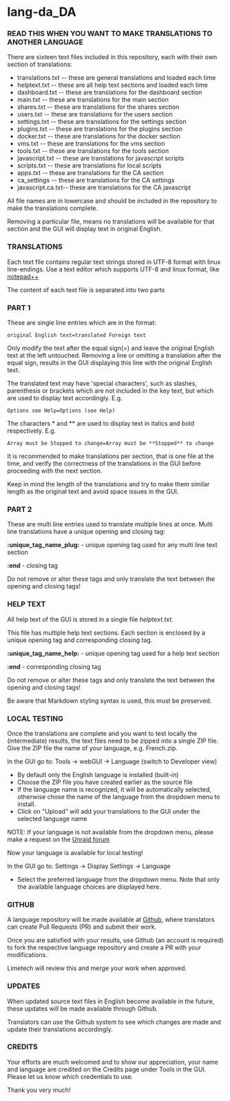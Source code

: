 # lang-da_DA

### READ THIS WHEN YOU WANT TO MAKE TRANSLATIONS TO ANOTHER LANGUAGE

There are sixteen text files included in this repository, each with their own section of translations:

- translations.txt -- these are general translations and loaded each time
- helptext.txt     -- these are all help text sections and loaded each time
- dashboard.txt    -- these are translations for the dashboard section
- main.txt         -- these are translations for the main section
- shares.txt       -- these are translations for the shares section
- users.txt        -- these are translations for the users section
- settings.txt     -- these are translations for the settings section
- plugins.txt      -- these are translations for the plugins section
- docker.txt       -- these are translations for the docker section
- vms.txt          -- these are translations for the vms section
- tools.txt        -- these are translations for the tools section
- javascript.txt   -- these are translations for javascript scripts
- scripts.txt      -- these are translations for local scripts
- apps.txt         -- these are translations for the CA section
- ca_settings      -- these are translations for the CA settings
- javascript.ca.txt-- these are translations for the CA javascript

All file names are in lowercase and should be included in the repository to make the translations complete.

Removing a particular file, means no translations will be available for that section and the GUI will display text in original English.

### TRANSLATIONS

Each text file contains regular text strings stored in UTF-8 format with linux line-endings.
Use a text editor which supports UTF-8 and linux format, like [notepad++](https://notepad-plus-plus.org/downloads)

The content of each text file is separated into two parts

### PART 1

These are single line entries which are in the format:

`original English text=translated Foreign text`

Only modify the text after the equal sign(=) and leave the original English text at the left untouched.
Removing a line or omitting a translation after the equal sign, results in the GUI displaying this line with the original English text.

The translated text may have 'special characters', such as slashes, parenthesis or brackets which are not included in the key text,
but which are used to display text accordingly. E.g.

`Options see Help=Options (see Help)`

The characters \* and \*\* are used to display text in italics and bold respectively. E.g.

`Array must be Stopped to change=Array must be **Stopped** to change`

It is recommended to make translations per section, that is one file at the time, and verify the correctness of the translations in the GUI
before proceeding with the next section.

Keep in mind the length of the translations and try to make them similar length as the original text and avoid space issues in the GUI.

### PART 2

These are multi line entries used to translate multiple lines at once.
Multi line translations have a unique opening and closing tag:

**:unique_tag_name_plug:** - unique opening tag used for any multi line text section

**:end**    - closing tag

Do not remove or alter these tags and only translate the text between the opening and closing tags!

### HELP TEXT

All help text of the GUI is stored in a single file *helptext.txt*.

This file has multiple help text sections. Each section is enclosed by a unique opening tag and corresponding closing tag.

**:unique_tag_name_help:** - unique opening tag used for a help text section

**:end**    - corresponding closing tag

Do not remove or alter these tags and only translate the text between the opening and closing tags!

Be aware that Markdown styling syntax is used, this must be preserved.

### LOCAL TESTING

Once the translations are complete and you want to test locally the (intermediate) results, the text files need to be zipped into a single ZIP file.
Give the ZIP file the name of your language, e.g. French.zip.

In the GUI go to: Tools -> webGUI -> Language (switch to Developer view)

- By default only the English language is installed (built-in)
- Choose the ZIP file you have created earlier as the source file
- If the language name is recognized, it will be automatically selected, otherwise chose the name of the language from the dropdown menu to install.
- Click on "Upload" will add your translations to the GUI under the selected language name

NOTE: If your language is not available from the dropdown menu, please make a request on the [Unraid forum](https://forums.unraid.net/forum/75-multi-language-section/)

Now your language is available for local testing!

In the GUI go to: Settings -> Display Settings -> Language

- Select the preferred language from the dropdown menu. Note that only the available language choices are displayed here.

### GITHUB

A language repository will be made available at [Github](https://github.com/unraid), where translators can create Pull Requests (PR) and submit their work.

Once you are satisfied with your results, use Github (an account is required) to fork the respective language repository and create a PR with your modifications.

Limetech will review this and merge your work when approved.

### UPDATES

When updated source text files in English become available in the future, these updates will be made available through Github.

Translators can use the Github system to see which changes are made and update their translations accordingly.

### CREDITS

Your efforts are much welcomed and to show our appreciation, your name and language are credited on the Credits page under Tools in the GUI.
Please let us know which credentials to use.

Thank you very much!
